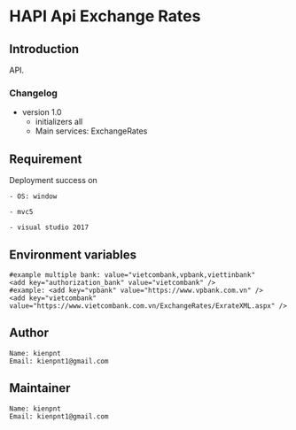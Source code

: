 # HAPI Api Exchange Rates
## Introduction
API.
### Changelog
- version 1.0
    - initializers all
    - Main services: ExchangeRates
## Requirement
Deployment success on

    - OS: window

    - mvc5

    - visual studio 2017

## Environment variables
	#example multiple bank: value="vietcombank,vpbank,viettinbank"
    <add key="authorization_bank" value="vietcombank" />
	#example: <add key="vpbank" value="https://www.vpbank.com.vn" />
    <add key="vietcombank" value="https://www.vietcombank.com.vn/ExchangeRates/ExrateXML.aspx" />
## Author
    Name: kienpnt
    Email: kienpnt1@gmail.com
## Maintainer
	Name: kienpnt
    Email: kienpnt1@gmail.com